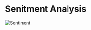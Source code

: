 # Senitment Analysis

![Sentiment](https://github.com/kampaitees/Senitment-Analysis/tree/master/images/sentiment.jpg?style=centerme)
